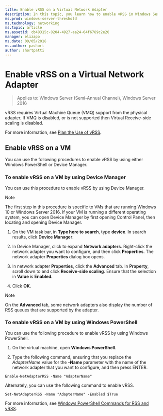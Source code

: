 ```yaml
---
title: Enable vRSS on a Virtual Network Adapter
description: In this topic, you learn how to enable vRSS in Windows Server.
ms.prod: windows-server-threshold
ms.technology: networking
ms.topic: article
ms.assetid: cb48315c-0204-4927-aa24-64f6789c2e20
manager: elizapo
ms.date: 09/05/2018
ms.author: pashort
author: shortpatti
---
```


# Enable vRSS on a Virtual Network Adapter

>Applies to: Windows Server (Semi-Annual Channel), Windows Server 2016

vRSS requires Virtual Machine Queue \(VMQ\) support from the physical adapter. If VMQ is disabled, or is not supported then Virtual Receive-side scaling is disabled. 

For more information, see [Plan the Use of vRSS](vrss-plan.md).

## Enable vRSS on a VM
 
You can use the following procedures to enable vRSS by using either Windows PowerShell or Device Manager.
  
### To enable vRSS on a VM by using Device Manager

You can use this procedure to enable vRSS by using Device Manager.

>[!NOTE]
>The first step in this procedure is specific to VMs that are running Windows 10 or Windows Server 2016. If your VM is running a different operating system, you can open Device Manager by first opening Control Panel, then locating and opening Device Manager.
  
1. On the VM task bar, in **Type here to search**, type **device**. In search results, click **Device Manager**.
  
2. In Device Manager, click to expand **Network adapters**. Right-click the network adapter you want to configure, and then click **Properties**. The network adapter **Properties** dialog box opens.
  
3. In network adapter **Properties**, click the **Advanced** tab. In **Property**, scroll down to and click **Receive-side scaling**. Ensure that the selection in **Value** is **Enabled**. 

4. Click **OK**.
  
> [!NOTE]
> On the **Advanced** tab, some network adapters also display the number of RSS queues that are supported by the adapter.
  
### To enable vRSS on a VM by using Windows PowerShell

You can use the following procedure to enable vRSS by using Windows PowerShell.

1. On the virtual machine, open **Windows PowerShell**.  
  
2. Type the following command, ensuring that you replace the *AdapterName* value for the **-Name** parameter with the name of the network adapter that you want to configure, and then press ENTER. 
  
````
Enable-NetAdapterRSS -Name "AdapterName"
````
  
Alternately, you can use the following command to enable vRSS.

````
Set-NetAdapterRSS -Name "AdapterName" -Enabled $True  
````

For more information, see [Windows PowerShell Commands for RSS and vRSS](vrss-wps.md).
  